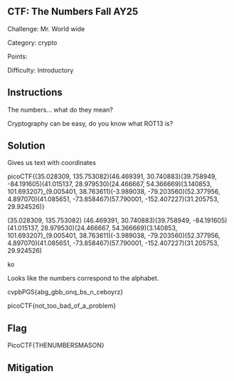 ## CTF: The Numbers Fall AY25
Challenge: Mr. World wide

Category:  crypto

Points:

Difficulty: Introductory

## Instructions

The numbers... what do they mean?

Cryptography can be easy, do you know what ROT13 is?

## Solution

Gives us text with coordinates

picoCTF{(35.028309, 135.753082)(46.469391, 30.740883)(39.758949, -84.191605)(41.015137, 28.979530)(24.466667, 54.366669)(3.140853, 101.693207)_(9.005401, 38.763611)(-3.989038, -79.203560)(52.377956, 4.897070)(41.085651, -73.858467)(57.790001, -152.407227)(31.205753, 29.924526)}

(35.028309, 135.753082)
(46.469391, 30.740883)(39.758949, -84.191605)(41.015137, 28.979530)(24.466667, 54.366669)(3.140853, 101.693207)_(9.005401, 38.763611)(-3.989038, -79.203560)(52.377956, 4.897070)(41.085651, -73.858467)(57.790001, -152.407227)(31.205753, 29.924526)

ko


Looks like the numbers correspond to the alphabet.

cvpbPGS{abg_gbb_onq_bs_n_ceboyrz}

picoCTF{not_too_bad_of_a_problem}

## Flag
PicoCTF{THENUMBERSMASON}

## Mitigation


